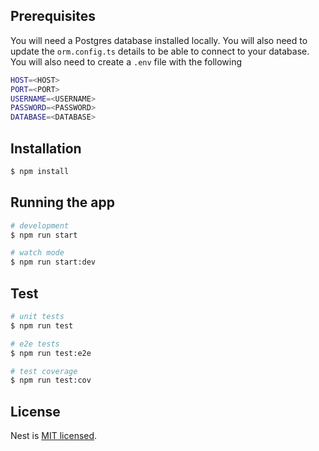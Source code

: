 ## Prerequisites

You will need a Postgres database installed locally. You will also need to update the `orm.config.ts` details to be able to connect to your database. You will also need to create a `.env` file with the following 

```bash
HOST=<HOST>
PORT=<PORT>
USERNAME=<USERNAME>
PASSWORD=<PASSWORD>
DATABASE=<DATABASE>
```

## Installation

```bash
$ npm install
```

## Running the app

```bash
# development
$ npm run start

# watch mode
$ npm run start:dev
```

## Test

```bash
# unit tests
$ npm run test

# e2e tests
$ npm run test:e2e

# test coverage
$ npm run test:cov
```

## License

Nest is [MIT licensed](LICENSE).
